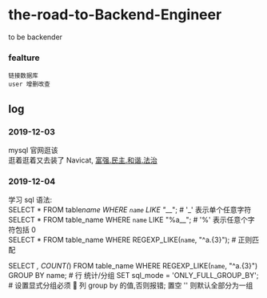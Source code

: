 # the-road-to-Backend-Engineer

to be backender

### fealture

    链接数据库
    user 增删改查

## log

### 2019-12-03

mysql 官网逛该  
逛着逛着又去装了 Navicat, [富强.民主.和谐.法治](https://github.com/DoubleLabyrinth/navicat-keygen/tree/mac)

### 2019-12-04

学习 sql 语法:  
SELECT \* FROM table*name WHERE `name` LIKE "*\_\_"; # '\_' 表示单个任意字符  
SELECT \* FROM table_name WHERE `name` LIKE "%a\_\_"; # '%' 表示任意个字符包括 0  
SELECT \* FROM table_name WHERE REGEXP_LIKE(`name`, "^a.{3}"); # 正则匹配

SELECT _, COUNT(_) FROM table_name WHERE REGEXP_LIKE(`name`, "^a.{3}") GROUP BY name; # 行 统计/分组
SET sql_mode = 'ONLY_FULL_GROUP_BY'; # 设置显式分组必须  列 group by 的值,否则报错; 置空 '' 则默认全部分为一组
